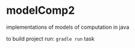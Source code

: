 # modelComp2
implementations of models of computation in java

to build project run: `gradle run` task